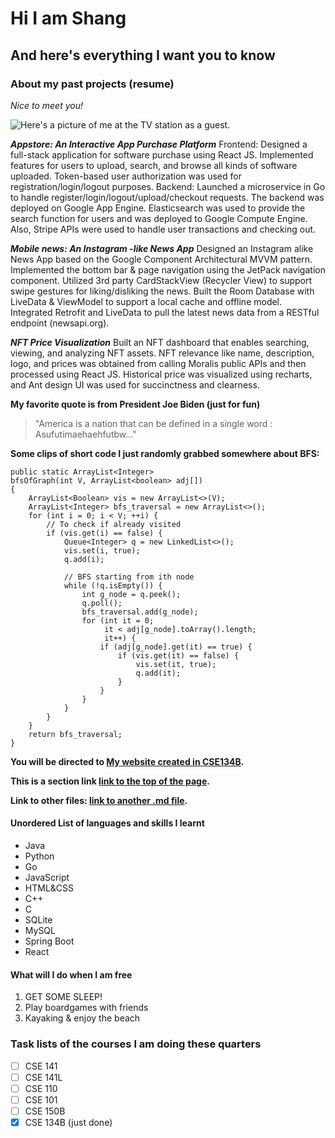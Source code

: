 
# Hi I am Shang
## And here's everything I want you to know 
### About my past projects (resume) 

*Nice to meet you!*

![Here's a picture of me at the TV station as a guest.](https://idyllic-moxie-4e6cf1.netlify.app/Radiostation.webp)

***Appstore: An Interactive App Purchase Platform***
Frontend: Designed a full-stack application for software purchase using React JS. Implemented features for users to upload, search, and browse all kinds of software uploaded. Token-based user authorization was used for registration/login/logout purposes.
Backend: Launched a microservice in Go to handle register/login/logout/upload/checkout requests. The backend was deployed on Google App Engine. Elasticsearch was used to provide the search function for users and was deployed to Google Compute Engine. Also, Stripe APIs were used to handle user transactions and checking out.

***Mobile news: An Instagram -like News App***
Designed an Instagram alike News App based on the Google Component Architectural MVVM pattern.
Implemented the bottom bar & page navigation using the JetPack navigation component.
Utilized 3rd party CardStackView (Recycler View) to support swipe gestures for liking/disliking the news.
Built the Room Database with LiveData & ViewModel to support a local cache and offline model.
Integrated Retrofit and LiveData to pull the latest news data from a RESTful endpoint (newsapi.org).

***NFT Price Visualization***
Built an NFT dashboard that enables searching, viewing, and analyzing NFT assets. NFT relevance like name, description, logo, and prices was obtained from calling Moralis public APIs and then processed using React JS. Historical price was visualized using recharts, and Ant design UI was used for succinctness and clearness.

**My favorite quote is from President Joe Biden (just for fun)**
>"America is a nation that can be defined in a single word : Asufutimaehaehfutbw..."


**Some clips of short code I just randomly grabbed somewhere about BFS:**
```
public static ArrayList<Integer>
bfsOfGraph(int V, ArrayList<boolean> adj[])
{
    ArrayList<Boolean> vis = new ArrayList<>(V);
    ArrayList<Integer> bfs_traversal = new ArrayList<>();
    for (int i = 0; i < V; ++i) {
        // To check if already visited
        if (vis.get(i) == false) {
            Queue<Integer> q = new LinkedList<>();
            vis.set(i, true);
            q.add(i);
 
            // BFS starting from ith node
            while (!q.isEmpty()) {
                int g_node = q.peek();
                q.poll();
                bfs_traversal.add(g_node);
                for (int it = 0;
                     it < adj[g_node].toArray().length;
                     it++) {
                    if (adj[g_node].get(it) == true) {
                        if (vis.get(it) == false) {
                            vis.set(it, true);
                            q.add(it);
                        }
                    }
                }
            }
        }
    }
    return bfs_traversal;
}
```


**You will be directed to [My website created in CSE134B](https://idyllic-moxie-4e6cf1.netlify.app/).**

**This is a section link [link to the top of the page](#hi-i-am-shang).**

**Link to other files: [link to another .md file](./anotherfiletobedirected.md).**

#### Unordered List of languages and skills I learnt

* Java
* Python
* Go
* JavaScript
* HTML&CSS
* C++
* C
* SQLite
* MySQL
* Spring Boot
* React
  

#### What will I do when I am free

1. GET SOME SLEEP!
2. Play boardgames with friends
3. Kayaking & enjoy the beach


### Task lists of the courses I am doing these quarters

- [ ] CSE 141
- [ ] CSE 141L
- [ ] CSE 110
- [ ] CSE 101
- [ ] CSE 150B
- [x] CSE 134B (just done)
